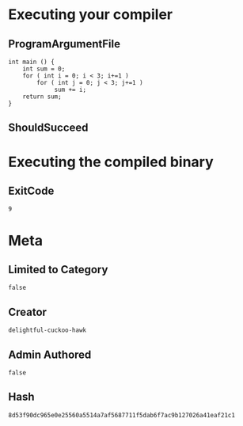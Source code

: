 # Executing your compiler

## ProgramArgumentFile

```
int main () {
    int sum = 0;
    for ( int i = 0; i < 3; i+=1 ) 
        for ( int j = 0; j < 3; j+=1 )
             sum += i;
    return sum;
}
```

## ShouldSucceed

# Executing the compiled binary

## ExitCode

```
9
```

# Meta

## Limited to Category

```
false
```

## Creator

```
delightful-cuckoo-hawk
```

## Admin Authored

```
false
```

## Hash

```
8d53f90dc965e0e25560a5514a7af5687711f5dab6f7ac9b127026a41eaf21c1
```
